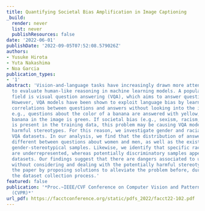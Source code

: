 ```yaml
---
title: Quantifying Societal Bias Amplification in Image Captioning
_build:
  render: never
  list: never
  publishResources: false
date: '2022-06-01'
publishDate: '2022-09-05T07:52:08.579026Z'
authors:
- Yusuke Hirota
- Yuta Nakashima
- Noa Garcia
publication_types:
- '1'
abstract: 'Vision-and-language tasks have increasingly drawn more attention as a means
  to evaluate human-like reasoning in machine learning models. A popular task in the
  field is visual question answering (VQA), which aims to answer questions about images.
  However, VQA models have been shown to exploit language bias by learning the statistical
  correlations between questions and answers without looking into the image content:
  e.g., questions about the color of a banana are answered with yellow, even if the
  banana in the image is green. If societal bias (e.g., sexism, racism, ableism, etc.)
  is present in the training data, this problem may be causing VQA models to learn
  harmful stereotypes. For this reason, we investigate gender and racial bias in five
  VQA datasets. In our analysis, we find that the distribution of answers is highly
  different between questions about women and men, as well as the existence of detrimental
  gender-stereotypical samples. Likewise, we identify that specific race-related attributes
  are underrepresented, whereas potentially discriminatory samples appear in the analyzed
  datasets. Our findings suggest that there are dangers associated to using VQA datasets
  without considering and dealing with the potentially harmful stereotypes. We conclude
  the paper by proposing solutions to alleviate the problem before, during, and after
  the dataset collection process.'
featured: false
publication: '*Proc.~IEEE/CVF Conference on Computer Vision and Pattern Recognition
  (CVPR)*'
url_pdf: https://facctconference.org/static/pdfs_2022/facct22-102.pdf
---
```


